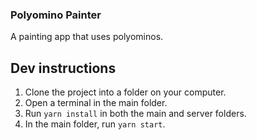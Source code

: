 ### Polyomino Painter

A painting app that uses polyominos.

## Dev instructions

1. Clone the project into a folder on your computer.
2. Open a terminal in the main folder.
3. Run `yarn install` in both the main and server folders.
4. In the main folder, run `yarn start`.
